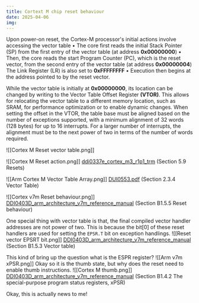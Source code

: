 ```yaml
---
title: Cortext M chip reset behaviour
date: 2025-04-06
img:
---
```


Upon power-on reset, the Cortex-M processor's initial actions involve accessing the vector table
• The core first reads the initial Stack Pointer (SP) from the first entry of the vector table (at address **0x00000000**)
• Then, the core reads the start Program Counter (PC), which is the reset vector, from the second entry of the vector table (at address **0x00000004**) The Link Register (LR) is also set to **0xFFFFFFFF**
• Execution then begins at the address pointed to by the reset vector.

While the vector table is initially at **0x00000000**, its location can be changed by writing to the Vector Table Offset Register **(VTOR)**. This allows for relocating the vector table to a different memory location, such as SRAM, for performance optimization or to enable dynamic changes. When setting the offset in the VTOR, the table base must be aligned based on the number of exceptions supported, with a minimum alignment of 32 words (128 bytes) for up to 16 interrupts. For a larger number of interrupts, the alignment must be to the next power of two in terms of the number of words required.


![[Cortex M Reset vector table.png]]

![[Cortex M Reset action.png]]
[ddi0337e_cortex_m3_r1p1_trm](https://www.keil.com/dd/docs/datashts/arm/cortex_m3/r1p1/ddi0337e_cortex_m3_r1p1_trm.pdf) (Section 5.9 Resets)


![[Arm Cortex M Vector Table Array.png]]
[DUI0553.pdf](https://documentation-service.arm.com/static/5f2ac4ab60a93e65927bbdbf) (Section 2.3.4 Vector Table)

![[Cortex v7m Reset behaviour.png]]
[DDI0403D_arm_architecture_v7m_reference_manual](https://www.pjrc.com/teensy/beta/DDI0403D_arm_architecture_v7m_reference_manual.pdf) (Section B1.5.5 Reset behaviour)


One special thing with vector table is that, the final compiled vector handler addresses are not power of two. This is because the bit[0] of these reset handlers are used for setting the `EPSR.T` bit on exception handlings.
![[Reset vector EPSRT bit.png]]
[DDI0403D_arm_architecture_v7m_reference_manual](https://www.pjrc.com/teensy/beta/DDI0403D_arm_architecture_v7m_reference_manual.pdf) (Section B1.5.3 Vector table)

This kind of bring up the question what is the ESPR register?
![[Arm v7m xPSR.png]]
Okay so it is the thumb state, but why does the reset need to enable thumb instructions.
![[Cortex M thumb.png]]
[DDI0403D_arm_architecture_v7m_reference_manual](https://www.pjrc.com/teensy/beta/DDI0403D_arm_architecture_v7m_reference_manual.pdf) (Section B1.4.2 The special-purpose program status registers, xPSR)

Okay, this is actually news to me!
